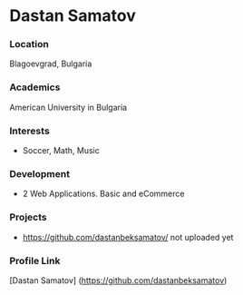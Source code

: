 # Dastan Samatov

### Location

Blagoevgrad, Bulgaria

### Academics

American University in Bulgaria

### Interests

- Soccer, Math, Music

### Development

- 2 Web Applications. Basic and eCommerce

### Projects

- https://github.com/dastanbeksamatov/ not uploaded yet

### Profile Link

[Dastan Samatov] (https://github.com/dastanbeksamatov)
